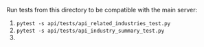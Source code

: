 Run tests from this directory to be compatible with the main server:
1. `pytest -s api/tests/api_related_industries_test.py`
1. `pytest -s api/tests/api_industry_summary_test.py`
2. 